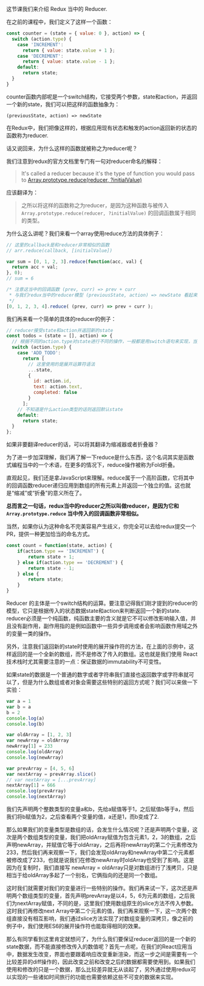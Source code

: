 这节课我们来介绍 Redux 当中的 Reducer.

在之前的课程中，我们定义了这样一个函数：

```js
const counter = (state = { value: 0 }, action) => {
  switch (action.type) {
    case 'INCREMENT':
      return { value: state.value + 1 };
    case 'DECREMENT':
      return { value: state.value - 1 };
    default:
      return state;
  }
}
```

counter函数内部呢是一个switch结构，它接受两个参数，state和action，并返回一个新的state，我们可以把这样的函数抽象为：

```
(previousState, action) => newState
```

在Redux中，我们把像这样的，根据应用现有状态和触发的action返回新的状态的函数称为reducer.

话又说回来，为什么这样的函数就被称之为reducer呢？

我们注意到redux的官方文档里专门有一句对reducer命名的解释：

> It's called a reducer because it's the type of function you would pass to [Array.prototype.reduce(reducer, ?initialValue)](https://developer.mozilla.org/en-US/docs/Web/JavaScript/Reference/Global_Objects/Array/Reduce)

应该翻译为：

> 之所以将这样的函数称之为reducer，是因为这种函数与被传入 `Array.prototype.reduce(reducer, ?initialValue)` 的回调函数属于相同的类型。

为什么这么讲呢？我们来看一个array使用reduce方法的具体例子：

```js
// 这里的callback是和reducer非常相似的函数
// arr.reduce(callback, [initialValue])

var sum = [0, 1, 2, 3].reduce(function(acc, val) {
  return acc + val;
}, 0);
// sum = 6

/* 注意这当中的回调函数 (prev, curr) => prev + curr
 * 与我们redux当中的reducer模型 (previousState, action) => newState 看起来是不是非常相似呢
 */
[0, 1, 2, 3, 4].reduce( (prev, curr) => prev + curr );
```

我们再来看一个简单的具体的reducer的例子：

```js
// reducer接受state和action并返回新的state
const todos = (state = [], action) => {
  // 根据不同的action.type对state进行不同的操作，一般都是用switch语句来实现，当然你要用if...else我也拦不住你
  switch (action.type) {
    case 'ADD_TODO':
      return [
        // 这里使用的是展开运算符语法
        ...state,
        {
          id: action.id,
          text: action.text,
          completed: false
        }
      ];
    // 不知道是什么action类型的话则返回默认state
    default:
      return state;
  }
};
```

如果非要翻译reducer的话，可以将其翻译为缩减器或者折叠器？

为了进一步加深理解，我们再了解一下reduce是什么东西，这个名词其实是函数式编程当中的一个术语，在更多的情况下，reduce操作被称为Fold折叠。

直观起见，我们还是拿JavaScript来理解。reduce属于一个高阶函数，它将其中的回调函数reducer递归应用到数组的所有元素上并返回一个独立的值。这也就是“缩减”或“折叠”的意义所在了。

**总而言之一句话，redux当中的reducer之所以叫做reducer，是因为它和 `Array.prototype.reduce` 当中传入的回调函数非常相似。**

当然，如果你认为这种命名不完美容易产生歧义，你完全可以去给redux提交一个PR，提供一种更加恰当的命名方式。

```js
const count = function(state, action) {
    if(action.type == 'INCREMENT') {
        return state + 1;
    } else if(action.type == 'DECREMENT') {
        return state - 1;
    } else {
        return state;
    }
}
```

Reducer 的主体是一个switch结构的运算。要注意记得我们刚才提到的reducer的模型，它只是根据传入的状态数据state和action来判断返回一个新的state. reducer必须是一个纯函数，纯函数主要的含义就是它不可以修改影响输入值，并且没有副作用，副作用指的是例如函数中一些异步调用或者会影响函数作用域之外的变量一类的操作。

另外，注意我们返回新的state时使用的展开操作符的方法，在上面的示例中，这样返回的是一个全新的数组，而不是修改了传入的数组。这也就是我们使用 React 技术栈时尤其需要注意的一点：保证数据的immutability不可变性。

如果state的数据是一个普通的数字或者字符串我们直接也返回数字或字符串就可以了，但是为什么数组或者对象会需要这些特别的返回方式呢？我们可以来做一下实验：

```js
var a = 1
var b = a
b = 2
console.log(a)
console.log(b)

var oldArray = [1, 2, 3]
var newArray = oldArray
newArray[1] = 233
console.log(oldArray)
console.log(newArray)

var prevArray = [4, 5, 6]
var nextArray = prevArray.slice()
// var nextArray = [...prevArray]
nextArray[1] = 666
console.log(prevArray)
console.log(nextArray)
```

我们先声明两个整数类型的变量a和b，先给a赋值等于1，之后赋值b等于a，然后我们将b赋值为2，之后查看两个变量的值，a还是1，而b变成了2.

那么如果我们的变量类型是数组的话，会发生什么情况呢？还是声明两个变量，这次是两个数组类型的变量，我们把oldArray赋值为包含元素1，2，3的数组，之后声明newArray，并赋值它等于oldArray，之后再将newArray的第二个元素修改为233，然后我们再来观察一下，我们会发现oldArray和newArray中第二个元素都被修改成了233，也就是说我们在修改newArray时oldArray也受到了影响。这是因为在复制时，我们直接写 newArray = oldArray只是对数组进行了浅拷贝，只是相当于给oldArray多起了一个别名，它俩指向的还是同一个数组。

这时我们就需要对我们的变量进行一些特别的操作。我们再来试一下，这次还是声明两个数组类型的变量，首先声明prevArray是以4，5，6为元素的数组，之后我们为nextArray赋值，不同的是，这里我们使用数组原生的slice方法不传入参数。这时我们再修改next Array中第二个元素的值，我们再来观察一下，这一次两个数组直接没有相互影响，我们通过slice方法实现了对数组变量的深拷贝，像之前的例子中，我们使用ES6的展开操作符也能取得相同的效果。

那么有同学看到这里肯定就想问了，为什么我们要保证reducer返回的是一个新的state数据，而不能直接修改传入的数值呢？首先一点呢，在我们的React应用当中，数据发生改变，界面也要跟着响应改变重新渲染，而这一步之间是需要有一个比较差异的diff操作的，因此改变之前和改变之后的数据都需要使用到。如果我们使用和修改的只是一个数据，那么比较差异就无从谈起了，另外通过使用redux可以实现的一些诸如时间旅行的功能也需要依赖这些不可变的数据来实现。


